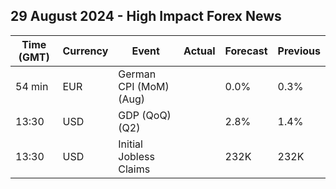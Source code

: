 ## 29 August 2024 - High Impact Forex News

| Time (GMT) | Currency | Event | Actual | Forecast | Previous |
|------|----------|-------|--------|----------|----------|
| 54 min | EUR | German CPI (MoM) (Aug) |  | 0.0% | 0.3% |
| 13:30 | USD | GDP (QoQ) (Q2) |  | 2.8% | 1.4% |
| 13:30 | USD | Initial Jobless Claims |  | 232K | 232K |
